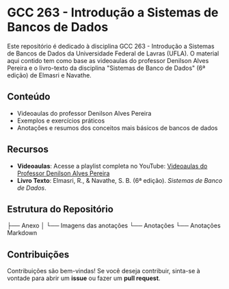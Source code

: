 # GCC 263 - Introdução a Sistemas de Bancos de Dados

Este repositório é dedicado à disciplina GCC 263 - Introdução a Sistemas de Bancos de Dados da Universidade Federal de Lavras (UFLA). O material aqui contido tem como base as videoaulas do professor Denilson Alves Pereira e o livro-texto da disciplina "Sistemas de Banco de Dados" (6ª edição) de Elmasri e Navathe.

## Conteúdo

- Videoaulas do professor Denilson Alves Pereira
- Exemplos e exercícios práticos
- Anotações e resumos dos conceitos mais básicos de bancos de dados

## Recursos

- **Videoaulas**: Acesse a playlist completa no YouTube: [Videoaulas do Professor Denilson Alves Pereira](https://www.youtube.com/playlist?list=PLpAVc-5L0TX-ryMY_4nN8f2BT28Wp_O_n)
- **Livro Texto**: Elmasri, R., & Navathe, S. B. (6ª edição). *Sistemas de Banco de Dados*.

## Estrutura do Repositório
├── Anexo
│   └── Imagens das anotações
└── Anotações
    └── Anotações Markdown

## Contribuições

Contribuições são bem-vindas! Se você deseja contribuir, sinta-se à vontade para abrir um **issue** ou fazer um **pull request**.

